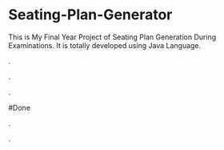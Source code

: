 # Seating-Plan-Generator

This is My Final Year Project of Seating Plan Generation During Examinations. It is totally developed using Java Language.











.












.












































































































































































































.





















































#Done










































































































.




































































































































































































































































































































































































































































































.







































